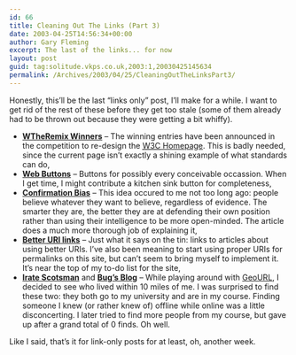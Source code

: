 ```yaml
---
id: 66
title: Cleaning Out The Links (Part 3)
date: 2003-04-25T14:56:34+00:00
author: Gary Fleming
excerpt: The last of the links... for now
layout: post
guid: tag:solitude.vkps.co.uk,2003:1,20030425145634
permalink: /Archives/2003/04/25/CleaningOutTheLinksPart3/
---
```

Honestly, this&#8217;ll be the last &#8220;links only&#8221; post, I&#8217;ll make for a while. I want to get rid of the rest of these before they get too stale (some of them already had to be thrown out because they were getting a bit whiffy).

  * **[WTheRemix Winners](http://w3mix.web-graphics.com/win.php)** &#8211; The winning entries have been announced in the competition to re-design the [<acronym title="World Wide Web Consortium">W3C</acronym> Homepage](http://www.w3.org/). This is badly needed, since the current page isn&#8217;t exactly a shining example of what standards can do,
  * **[Web Buttons](http://gtmcknight.com/buttons.html)** &#8211; Buttons for possibly every conceivable occassion. When I get time, I might contribute a kitchen sink button for completeness,
  * **[Confirmation Bias](http://www.disenchanted.com/dis/lookup.html?node=1846&id=FZdYGnqE)** &#8211; This idea occured to me not too long ago: people believe whatever they want to believe, regardless of evidence. The smarter they are, the better they are at defending their own position rather than using their intelligence to be more open-minded. The article does a much more thorough job of explaining it,
  * **[Better <acronym title="Uniform Resource Identifier">URI</acronym> links]()** &#8211; Just what it says on the tin: links to articles about using better URIs. I&#8217;ve also been meaning to start using proper URIs for permalinks on this site, but can&#8217;t seem to bring myself to implement it. It&#8217;s near the top of my to-do list for the site,
  * **[Irate Scotsman](http://www.scotlandsoftware.com/blog/)** and **[Bug&#8217;s Blog](http://www.scotlandsoftware.com/fiona/blog/)** &#8211; While playing around with [GeoURL](http://www.geourl.org), I decided to see who lived within 10 miles of me. I was surprised to find these two: they both go to my university and are in my course. Finding someone I knew (or rather knew of) offline while online was a little disconcerting. I later tried to find more people from my course, but gave up after a grand total of 0 finds. Oh well.

Like I said, that&#8217;s it for link-only posts for at least, oh, another week.